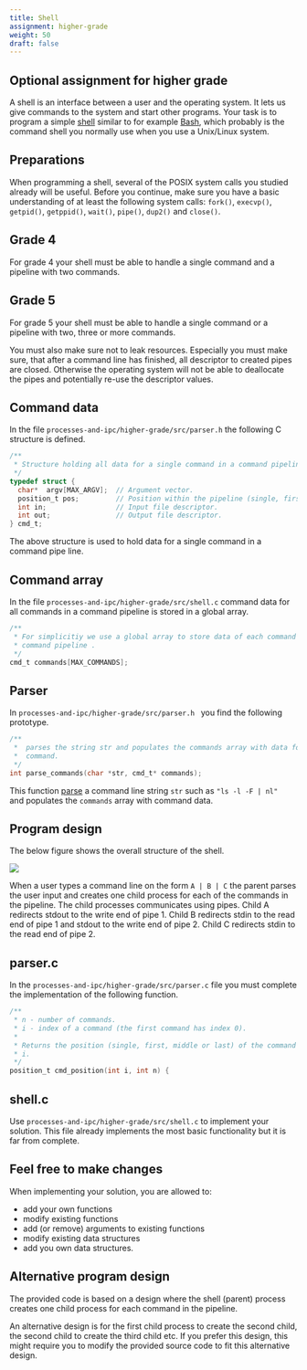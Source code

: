 ```yaml
---
title: Shell
assignment: higher-grade
weight: 50
draft: false
---
```


<h2 class="subtitle">Optional assignment for higher grade</h2>

A shell is an interface between a user and the
operating system. It lets us give commands to the system and start other
programs.
Your task is to program a simple [shell][wp-shell] similar to for
example [Bash][wp-bash], which probably is the command shell you normally use
when you use a Unix/Linux system. 

[wp-shell]: https://en.wikipedia.org/wiki/Shell_(computing)
[wp-bash]: https://en.wikipedia.org/wiki/Bash_(Unix_shell)

## Preparations

When programming a shell, several of the POSIX system calls you studied already
will be useful. Before you continue, make sure you have a basic understanding of
at least the following system calls: `fork()`, `execvp()`, `getpid()`, `getppid()`,
`wait()`, `pipe()`, `dup2()` and `close()`.

## Grade 4

For grade 4 your shell must be able to handle a single command and a pipeline with two commands.

## Grade 5

For grade 5 your shell must be able to handle a single command or a pipeline
with two, three or more commands. 

You must also make sure not to leak resources.
Especially you must make sure, that after a command line has finished, all
descriptor to created pipes are closed. Otherwise the operating system will not
be able to deallocate the pipes and potentially re-use the descriptor values. 

## Command data

In the file `processes-and-ipc/higher-grade/src/parser.h` the following  C structure is defined. 

``` C
/**
 * Structure holding all data for a single command in a command pipeline.
 */
typedef struct {
  char*  argv[MAX_ARGV];  // Argument vector.
  position_t pos;         // Position within the pipeline (single, first, middle or last).
  int in;                 // Input file descriptor.
  int out;                // Output file descriptor.
} cmd_t;
```

The above structure is used to hold data for a single command in a command pipe
line. 

## Command array

In the file `processes-and-ipc/higher-grade/src/shell.c` command data for all commands in
a command pipeline is stored in a global array.

``` C
/**
 * For simplicitiy we use a global array to store data of each command in a
 * command pipeline .
 */
cmd_t commands[MAX_COMMANDS];
```

## Parser

In `processes-and-ipc/higher-grade/src/parser.h ` you find the following prototype. 

``` C
/**
 *  parses the string str and populates the commands array with data for each
 *  command.
 */
int parse_commands(char *str, cmd_t* commands);
```

This function [parse][wp-parsing] a command line string `str` such as `"ls -l -F
| nl" ` and populates  the `commands` array with command data.


[wp-parsing]: https://en.wikipedia.org/wiki/Parsing#Computer_languages

## Program design

The below figure shows the overall structure of the shell. 

![](/v1/images/processes-and-ipc/shell-pipeline.png)

When a user types a command line on the form `A | B | C` the parent parses the
user input and creates one child process for each of the commands in the
pipeline. The child processes communicates using pipes. Child A redirects stdout
to the write end of pipe 1. Child B redirects stdin to the read end of pipe 1
and stdout to the write end of pipe 2. Child C redirects stdin to the read end
of pipe 2.

## parser.c

In the `processes-and-ipc/higher-grade/src/parser.c` file you must complete the
implementation of the following function. 

``` C
/**
 * n - number of commands.
 * i - index of a command (the first command has index 0).
 *
 * Returns the position (single, first, middle or last) of the command at index
 * i.
 */
position_t cmd_position(int i, int n) {
```

## shell.c

Use `processes-and-ipc/higher-grade/src/shell.c` to implement your solution. This file
already implements the most basic functionality but it is far from complete.

## Feel free to make changes 

When implementing your solution, you are allowed to:

- add your own functions
- modify existing functions
- add (or remove) arguments to existing functions
- modify existing data structures
- add you own data structures.

## Alternative program design

The provided code is based on a design where the shell (parent) process creates
one child process for each command in the pipeline. 

An alternative design is for the first child process to create the second child,
the second child to create the third child etc. If you prefer this design, this
might require you to modify the provided source code to fit this alternative
design. 
